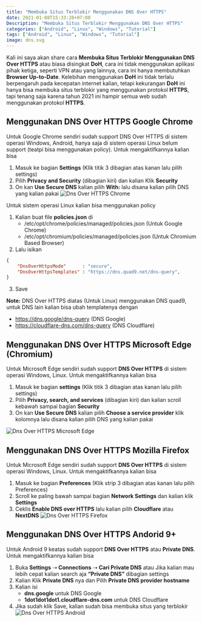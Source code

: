 ```yaml
---
title: "Membuka Situs Terblokir Menggunakan DNS Over HTTPS"
date: 2021-01-08T15:33:28+07:00
Description: "Membuka Situs Terblokir Menggunakan DNS Over HTTPS"
categories: ["Android", "Linux", "Windows", "Tutorial"]
tags: ["Android", "Linux", "Windows", "Tutorial"]
image: dns.svg
---
```

Kali ini saya akan share cara **Membuka Situs Terblokir Menggunakan DNS Over HTTPS** atau biasa disingkat **DoH**, cara ini tidak menggunakan aplikasi pihak ketiga, seperti VPN atau yang lainnya, cara ini hanya membutuhkan **Browser Up-to-Date**. Kelebihan menggunakan **DoH** ini tidak terlalu berpengaruh pada kecepatan internet kalian, tetapi kekurangan **DoH** ini hanya bisa membuka situs terblokir yang menggunakan protokol **HTTPS**, tapi tenang saja karena tahun 2021 ini hampir semua web sudah menggunakan protokol **HTTPS**.

## Menggunakan DNS Over HTTPS Google Chrome
Untuk Google Chrome sendiri sudah support DNS Over HTTPS di sistem operasi Windows, Android, hanya saja di sistem operasi Linux belum support (teatpi bisa menggunakan policy). Untuk mengaktifkannya kalian bisa
1. Masuk ke bagian **Settings** (Klik titik 3 dibagian atas kanan lalu pilih settings)
2. Pilih **Privacy and Security** (dibagian kiri) dan kalian Klik **Security**
3. On kan **Use Secure DNS** kalian pilih **With:** lalu disana kalian pilih DNS yang kalian pakai
![Dns Over HTTPS Chrome](https://lh4.googleusercontent.com/zem6Estu-y7LDKLscD6R_08bBVr1lXNda5PjEWMi7KizMcxCs6NqyaIv0htyS-zOPnSwC1b1084HpbMo3ZsJAHwHuuuVNTl_-fbfcgJX5h-6pJzZ-ipl3gAtXCCEh9_znbg4b6FK)

Untuk sistem operasi Linux kalian bisa menggunakan policy
1. Kalian buat file **policies.json** di
   * /etc/opt/chrome/policies/managed/policies.json (Untuk Google Chrome)
   * /etc/opt/chromium/policies/managed/policies.json (Untuk Chromium Based Browser)
2. Lalu isikan
```json
{
	"DnsOverHttpsMode"      : "secure",
	"DnsOverHttpsTemplates" : "https://dns.quad9.net/dns-query",
}
```
3. Save

**Note:** DNS Over HTTPS diatas (Untuk Linux) menggunakan DNS quad9, untuk DNS lain kalian bisa ubah templatenya dengan
   *  https://dns.google/dns-query (DNS Google)
   *  https://cloudflare-dns.com/dns-query (DNS Cloudflare)

## Menggunakan DNS Over HTTPS Microsoft Edge (Chromium)
Untuk Microsoft Edge sendiri sudah support **DNS Over HTTPS** di sistem operasi Windows, Linux. Untuk mengaktifkannya kalian bisa
1. Masuk ke bagian **settings** (Klik titik 3 dibagian atas kanan lalu pilih settings)
2. Pilih **Privacy, search, and services** (dibagian kiri) dan kalian scroll kebawah sampai bagian **Security**
3. On kan **Use Secure DNS** kalian pilih **Choose a service provider** klik kolomnya lalu disana kalian pilih DNS yang kalian pakai


![Dns Over HTTPS Microsoft Edge](https://1.bp.blogspot.com/-zPY8bFYsd4o/X_gdY5FerAI/AAAAAAAAC0M/qsrQlQJuyIQcea5chT6TFFjfhCFoOgpnwCLcBGAsYHQ/s1920/doh-edge.jpg)

## Menggunakan DNS Over HTTPS Mozilla Firefox
Untuk Microsoft Edge sendiri sudah support **DNS Over HTTPS** di sistem operasi Windows, Linux. Untuk mengaktifkannya kalian bisa
1. Masuk ke bagian **Preferences** (Klik strip 3 dibagian atas kanan lalu pilih Preferences)
2. Scroll ke paling bawah sampai bagian **Network Settings** dan kalian klik **Settings**
3. Ceklis **Enable DNS over HTTPS** lalu kalian pilih **Cloudflare** atau **NextDNS**
![Dns Over HTTPS Firefox](https://1.bp.blogspot.com/-EODEbdBhGds/X_gdzpyYHwI/AAAAAAAAC0U/FJli4jERHV8dwTekdBEcveeMpR_d3uE8wCLcBGAsYHQ/s1920/doh-firefox.jpg)
## Menggunakan DNS Over HTTPS Andorid 9+
Untuk Android 9 keatas sudah support **DNS Over HTTPS** atau **Private DNS**. Untuk mengaktifkannya kalian bisa
1. Buka **Settings** ⇢ **Connections** ⇢ **Cari Private DNS** atau Jika kalian mau lebih cepat kalian search aja **“Private DNS”** dibagian settings
2. Kalian Klik **Private DNS** nya dan Pilih **Private DNS provider hostname**
3. Kalian isi
   * **dns.google** untuk DNS Google
   * **1dot1dot1dot1.cloudflare-dns.com** untuk DNS Cloudflare
4. Jika sudah klik Save, kalian sudah bisa membuka situs yang terblokir
![Dns Over HTTPS Android](https://1.bp.blogspot.com/-uiWIS2iAzYI/X_gehiS1WgI/AAAAAAAAC0g/pZ6n5ZLJa0I8MSJcunp_T31C85uPxfttACLcBGAsYHQ/s1280/doh-android.jpg)